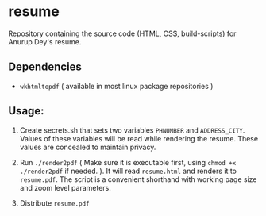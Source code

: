 # resume

Repository containing the source code (HTML, CSS, build-scripts) for Anurup Dey's resume. 

## Dependencies

- `wkhtmltopdf` ( available in most linux package repositories )

## Usage:

1. Create secrets.sh that sets two variables `PHNUMBER` and `ADDRESS_CITY`. Values of these variables will be read while rendering the resume. These values are concealed to maintain privacy.

1. Run `./render2pdf` ( Make sure it is executable first, using `chmod +x ./render2pdf` if needed. ). It will read `resume.html` and renders it to `resume.pdf`. The script is a convenient shorthand with working page size and zoom level parameters. 

1. Distribute `resume.pdf`
